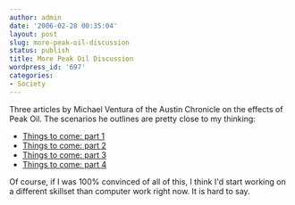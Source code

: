 ```yaml
---
author: admin
date: '2006-02-28 00:35:04'
layout: post
slug: more-peak-oil-discussion
status: publish
title: More Peak Oil Discussion
wordpress_id: '697'
categories:
- Society
---
```

Three articles by Michael Ventura of the Austin Chronicle on the effects of Peak Oil. The scenarios he outlines are pretty close to my thinking:
<ul>
	<li><a href="http://www.austinchronicle.com/issues/dispatch/2005-09-30/cols_ventura.html">Things to come: part 1</a></li>
	<li><a href="http://www.austinchronicle.com/issues/dispatch/2005-10-14/cols_ventura.html">Things to come: part 2</a></li>
	<li><a href="http://www.austinchronicle.com/issues/dispatch/2005-10-28/cols_ventura.html">Things to come: part 3</a></li>
	<li><a href="http://www.austinchronicle.com/issues/dispatch/2005-11-11/cols_ventura.html">Things to come: part 4</a></li>
</ul>
Of course, if I was 100% convinced of all of this, I think I'd start working on a different skillset than computer work right now. It is hard to say.
